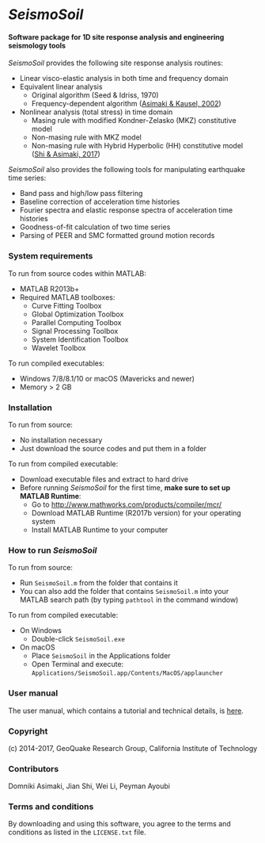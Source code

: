 # *SeismoSoil*

#### Software package for 1D site response analysis and engineering seismology tools

*SeismoSoil* provides the following site response analysis routines:

- Linear visco-elastic analysis in both time and frequency domain
- Equivalent linear analysis
  - Original algorithm (Seed & Idriss, 1970)
  - Frequency-dependent algorithm ([Asimaki & Kausel, 2002](http://www.sciencedirect.com/science/article/pii/S0267726102001203))
- Nonlinear analysis (total stress) in time domain
  - Masing rule with modified Kondner-Zelasko (MKZ) constitutive model
  - Non-masing rule with MKZ model
  - Non-masing rule with Hybrid Hyperbolic (HH) constitutive model ([Shi & Asimaki, 2017](http://resolver.caltech.edu/CaltechAUTHORS:20170404-150827374))

*SeismoSoil* also provides the following tools for manipulating earthquake time series:

- Band pass and high/low pass filtering
- Baseline correction of acceleration time histories
- Fourier spectra and elastic response spectra of acceleration time histories
- Goodness-of-fit calculation of two time series
- Parsing of PEER and SMC formatted ground motion records



### System requirements

To run from source codes within MATLAB:

- MATLAB R2013b+
- Required MATLAB toolboxes:
  - Curve Fitting Toolbox
  - Global Optimization Toolbox
  - Parallel Computing Toolbox
  - Signal Processing Toolbox
  - System Identification Toolbox
  - Wavelet Toolbox

To run compiled executables:

- Windows 7/8/8.1/10 or macOS (Mavericks and newer)
- Memory > 2 GB



### Installation

To run from source:

- No installation necessary
- Just download the source codes and put them in a folder

To run from compiled executable:

- Download executable files and extract to hard drive
- Before running *SeismoSoil* for the first time, **make sure to set up MATLAB Runtime**:
  - Go to http://www.mathworks.com/products/compiler/mcr/
  - Download MATLAB Runtime (R2017b version) for your operating system
  - Install MATLAB Runtime to your computer



### How to run *SeismoSoil*

To run from source:

- Run `SeismoSoil.m` from the folder that contains it
- You can also add the folder that contains `SeismoSoil.m` into your MATLAB search path (by typing `pathtool` in the command window)

To run from compiled executable:

- On Windows
  - Double-click `SeismoSoil.exe`
- On macOS
  - Place `SeismoSoil` in the Applications folder
  - Open Terminal and execute: `Applications/SeismoSoil.app/Contents/MacOS/applauncher`



### User manual

The user manual, which contains a tutorial and technical details, is [here](https://github.com/jsh9/SeismoSoil-manual/blob/master/seismosoil_manual/SeismoSoil_Tutorial_and_Manual.pdf).



### Copyright

(c) 2014-2017, GeoQuake Research Group, California Institute of Technology



### Contributors

Domniki Asimaki, Jian Shi, Wei Li, Peyman Ayoubi



### Terms and conditions

By downloading and using this software, you agree to the terms and conditions as listed in the `LICENSE.txt` file.


